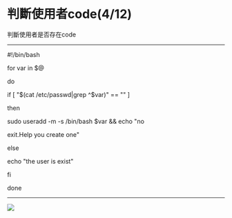 # 判斷使用者code(4/12)
判斷使用者是否存在code


---

#!/bin/bash

for var in $@

do

if [ "$(cat /etc/passwd|grep ^$var)" == "" ]

then

sudo useradd -m -s /bin/bash $var && echo "no 

exit.Help you create one"

else

echo "the user is exist"

fi

done


---
![](https://i.imgur.com/fFAjlBJ.png)
